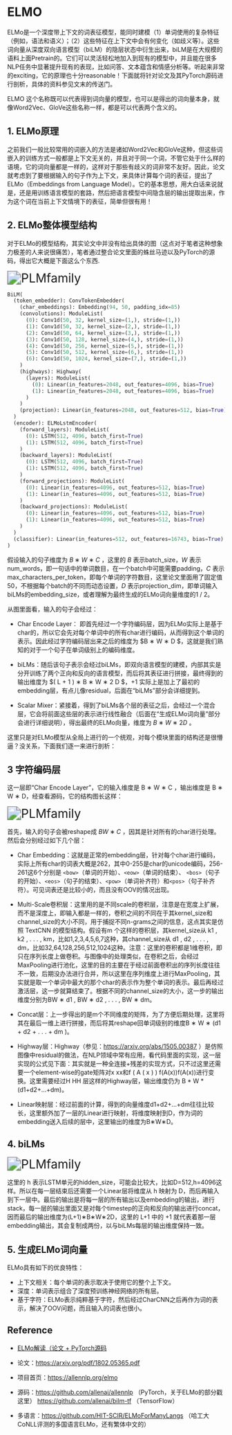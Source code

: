 <!--
 * @Author: jianzhnie
 * @Date: 2022-01-17 09:31:54
 * @LastEditTime: 2022-03-04 20:01:01
 * @LastEditors: jianzhnie
 * @Description:
 *
-->

# ELMO

ELMo是一个深度带上下文的词表征模型，能同时建模（1）单词使用的复杂特征（例如，语法和语义）；（2）这些特征在上下文中会有何变化（如歧义等）。这些词向量从深度双向语言模型（biLM）的隐层状态中衍生出来，biLM是在大规模的语料上面Pretrain的。它们可以灵活轻松地加入到现有的模型中，并且能在很多NLP任务中显著提升现有的表现，比如问答、文本蕴含和情感分析等。听起来非常的exciting，它的原理也十分reasonable！下面就将针对论文及其PyTorch源码进行剖析，具体的资料参见文末的传送门。

ELMO 这个名称既可以代表得到词向量的模型，也可以是得出的词向量本身，就像Word2Vec、GloVe这些名称一样，都是可以代表两个含义的。

## 1. ELMo原理

之前我们一般比较常用的词嵌入的方法是诸如Word2Vec和GloVe这种，但这些词嵌入的训练方式一般都是上下文无关的，并且对于同一个词，不管它处于什么样的语境，它的词向量都是一样的，这样对于那些有歧义的词非常不友好。因此，论文就考虑到了要根据输入的句子作为上下文，来具体计算每个词的表征，提出了ELMo（Embeddings from Language Model）。它的基本思想，用大白话来说就是，还是用训练语言模型的套路，然后把语言模型中间隐含层的输出提取出来，作为这个词在当前上下文情境下的表征，简单但很有用！

## 2. ELMo整体模型结构

对于ELMo的模型结构，其实论文中并没有给出具体的图（这点对于笔者这种想象力极差的人来说很痛苦），笔者通过整合论文里面的蛛丝马迹以及PyTorch的源码，得出它大概是下面这么个东西.

<img src="./imgs/elmo.png" alt="PLMfamily" style="zoom:200%;" />

```python
BiLM(
  (token_embedder): ConvTokenEmbedder(
    (char_embeddings): Embedding(94, 50, padding_idx=85)
    (convolutions): ModuleList(
      (0): Conv1d(50, 32, kernel_size=(1,), stride=(1,))
      (1): Conv1d(50, 32, kernel_size=(2,), stride=(1,))
      (2): Conv1d(50, 64, kernel_size=(3,), stride=(1,))
      (3): Conv1d(50, 128, kernel_size=(4,), stride=(1,))
      (4): Conv1d(50, 256, kernel_size=(5,), stride=(1,))
      (5): Conv1d(50, 512, kernel_size=(6,), stride=(1,))
      (6): Conv1d(50, 1024, kernel_size=(7,), stride=(1,))
    )
    (highways): Highway(
      (layers): ModuleList(
        (0): Linear(in_features=2048, out_features=4096, bias=True)
        (1): Linear(in_features=2048, out_features=4096, bias=True)
      )
    )
    (projection): Linear(in_features=2048, out_features=512, bias=True)
  )
  (encoder): ELMoLstmEncoder(
    (forward_layers): ModuleList(
      (0): LSTM(512, 4096, batch_first=True)
      (1): LSTM(512, 4096, batch_first=True)
    )
    (backward_layers): ModuleList(
      (0): LSTM(512, 4096, batch_first=True)
      (1): LSTM(512, 4096, batch_first=True)
    )
    (forward_projections): ModuleList(
      (0): Linear(in_features=4096, out_features=512, bias=True)
      (1): Linear(in_features=4096, out_features=512, bias=True)
    )
    (backward_projections): ModuleList(
      (0): Linear(in_features=4096, out_features=512, bias=True)
      (1): Linear(in_features=4096, out_features=512, bias=True)
    )
  )
  (classifier): Linear(in_features=512, out_features=16743, bias=True)
)
```

假设输入的句子维度为 $B ∗ W ∗ C$ ，这里的 $B$ 表示batch_size，$W$ 表示num_words，即一句话中的单词数目，在一个batch中可能需要padding，$C$ 表示max_characters_per_token，即每个单词的字符数目，这里论文里面用了固定值50，不根据每个batch的不同而动态设置，$D$  表示projection_dim，即单词输入biLMs的embedding_size，或者理解为最终生成的ELMo词向量维度的1 / 2。

从图里面看，输入的句子会经过：

- Char Encode Layer： 即首先经过一个字符编码层，因为ELMo实际上是基于char的，所以它会先对每个单词中的所有char进行编码，从而得到这个单词的表示。因此经过字符编码层出来之后的维度为 $B ∗ W ∗ D $，这就是我们熟知的对于一个句子在单词级别上的编码维度。

- biLMs：随后该句子表示会经过biLMs，即双向语言模型的建模，内部其实是分开训练了两个正向和反向的语言模型，而后将其表征进行拼接，最终得到的输出维度为 $( L + 1 ) ∗ B ∗ W ∗ 2 D $，+1 实际上是加上了最初的embedding层，有点儿像residual，后面在“biLMs”部分会详细提到。

- Scalar Mixer：紧接着，得到了biLMs各个层的表征之后，会经过一个混合层，它会将前面这些层的表示进行线性融合（后面在“生成ELMo词向量”部分会进行详细说明），得出最终的ELMo向量，维度为 $B ∗ W ∗ 2 D$ 。

这里只是对ELMo模型从全局上进行的一个统观，对每个模块里面的结构还是很懵逼？没关系，下面我们逐一来进行剖析：

## 3 字符编码层

这一层即“Char Encode Layer”，它的输入维度是 B ∗ W ∗ C ，输出维度是 B ∗ W ∗ D，经查看源码，它的结构图长这样：

<img src="imgs/elmo_1.png" alt="PLMfamily" style="zoom:200%;" />

首先，输入的句子会被reshape成 $B W ∗ C$ ，因其是针对所有的char进行处理。然后会分别经过如下几个层：

- Char Embedding：这就是正常的embedding层，针对每个char进行编码，实际上所有char的词表大概是262，其中0-255是char的unicode编码，256-261这6个分别是 `<bow>`（单词的开始）、`<eow>`（单词的结束）、 `<bos>`（句子的开始）、`<eos>`（句子的结束）、`<pow>`（单词补齐符）和`<pos>`（句子补齐符）。可见词表还是比较小的，而且没有OOV的情况出现。

- Multi-Scale卷积层：这里用的是不同scale的卷积层，注意是在宽度上扩展，而不是深度上，即输入都是一样的，卷积之间的不同在于其kernel_size和channel_size的大小不同，用于捕捉不同n-grams之间的信息，这点其实是仿照 TextCNN 的模型结构。假设有m 个这样的卷积层，其kernel_size从 k1 , k2 , . . . , km，比如1,2,3,4,5,6,7这种，其channel_size从 d1 , d2 , . . . , dm，比如32,64,128,256,512,1024这种。注意：这里的卷积都是1维卷积，即只在序列长度上做卷积。与图像中的处理类似，在卷积之后，会经过MaxPooling进行池化，这里的目的主要在于经过前面卷积出的序列长度往往不一致，后期没办法进行合并，所以这里在序列维度上进行MaxPooling，其实就是取一个单词中最大的那个char的表示作为整个单词的表示。最后再经过激活层，这一步就算结束了。根据不同的channel_size的大小，这一步的输出维度分别为BW ∗ d1 , BW ∗ d2 , . . . , BW ∗ dm。

- Concat层：上一步得出的是m个不同维度的矩阵，为了方便后期处理，这里将其在最后一维上进行拼接，而后将其reshape回单词级别的维度B ∗ W ∗ (d1 + d2 + . . . + dm )。

- Highway层：Highway（参见：https://arxiv.org/abs/1505.00387 ）是仿照图像中residual的做法，在NLP领域中常有应用，看代码里面的实现，这一层实现的公式见下面：其实就是一种全连接+残差的实现方式，只不过这里还需要一个element-wise的gate矩阵对x xx和f ( A ( x ) ) f(A(x))f(A(x))进行变换。这里需要经过H HH 层这样的Highway层，输出维度仍为 B * W * (d1+d2+...+dm)。

- Linear映射层：经过前面的计算，得到的向量维度d1+d2+...+dm往往比较长，这里额外加了一层的Linear进行映射，将维度映射到D，作为词的embedding送入后续的层中，这里输出的维度为B∗W∗D。

## 4. biLMs

<img src="./imgs/elmo_2.png" alt="PLMfamily" style="zoom:200%;" />

这里的 h 表示LSTM单元的hidden_size，可能会比较大，比如D=512,h=4096这样。所以在每一层结束后还需要一个Linear层将维度从 h 映射为 D，而后再输入到下一层中。最后的输出是将每一层的所有输出以及embedding的输出，进行stack，每一层的输出里面又是对每个timestep的正向和反向的输出进行concat，因而最后的输出维度为(L+1)∗B∗W∗2D，这里的 L+1 中的 +1 就代表着那一层embedding输出，其会复制成两份，以与biLMs每层的输出维度保持一致。

## 5. 生成ELMo词向量

ELMo具有如下的优良特性：

- 上下文相关：每个单词的表示取决于使用它的整个上下文。
- 深度：单词表示组合了深度预训练神经网络的所有层。
- 基于字符：ELMo表示纯粹基于字符，然后经过CharCNN之后再作为词的表示，解决了OOV问题，而且输入的词表也很小。

## Reference

- [ELMo解读（论文 + PyTorch源码](https://blog.csdn.net/Magical_Bubble/article/details/89160032)

- 论文：https://arxiv.org/pdf/1802.05365.pdf

- 项目首页：https://allennlp.org/elmo

- 源码：https://github.com/allenai/allennlp （PyTorch，关于ELMo的部分戳这里）
  https://github.com/allenai/bilm-tf （TensorFlow）

- 多语言：https://github.com/HIT-SCIR/ELMoForManyLangs （哈工大CoNLL评测的多国语言ELMo，还有繁体中文的）
